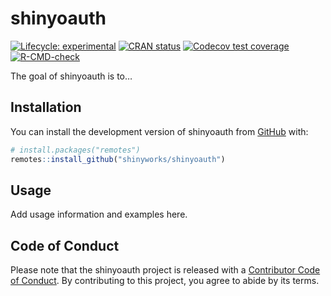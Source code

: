 
<!-- README.md is generated from README.Rmd. Please edit that file -->

# shinyoauth

<!-- badges: start -->

[![Lifecycle:
experimental](https://img.shields.io/badge/lifecycle-experimental-orange.svg)](https://lifecycle.r-lib.org/articles/stages.html#experimental)
[![CRAN
status](https://www.r-pkg.org/badges/version/shinyoauth)](https://CRAN.R-project.org/package=shinyoauth)
[![Codecov test
coverage](https://codecov.io/gh/shinyworks/shinyoauth/branch/main/graph/badge.svg)](https://app.codecov.io/gh/shinyworks/shinyoauth?branch=main)
[![R-CMD-check](https://github.com/shinyworks/shinyoauth/actions/workflows/R-CMD-check.yaml/badge.svg)](https://github.com/shinyworks/shinyoauth/actions/workflows/R-CMD-check.yaml)
<!-- badges: end -->

The goal of shinyoauth is to…

## Installation

You can install the development version of shinyoauth from
[GitHub](https://github.com/) with:

``` r
# install.packages("remotes")
remotes::install_github("shinyworks/shinyoauth")
```

## Usage

Add usage information and examples here.

## Code of Conduct

Please note that the shinyoauth project is released with a [Contributor
Code of
Conduct](https://shinyworks.github.io/shinyoauth/CODE_OF_CONDUCT.html).
By contributing to this project, you agree to abide by its terms.
